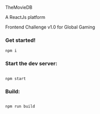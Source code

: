 TheMovieDB

A ReactJs platform

Frontend Challenge v1.0 for Global Gaming



### Get started!
```
npm i
```

### Start the dev server:
```

npm start

```

### Build:
```

npm run build

```
